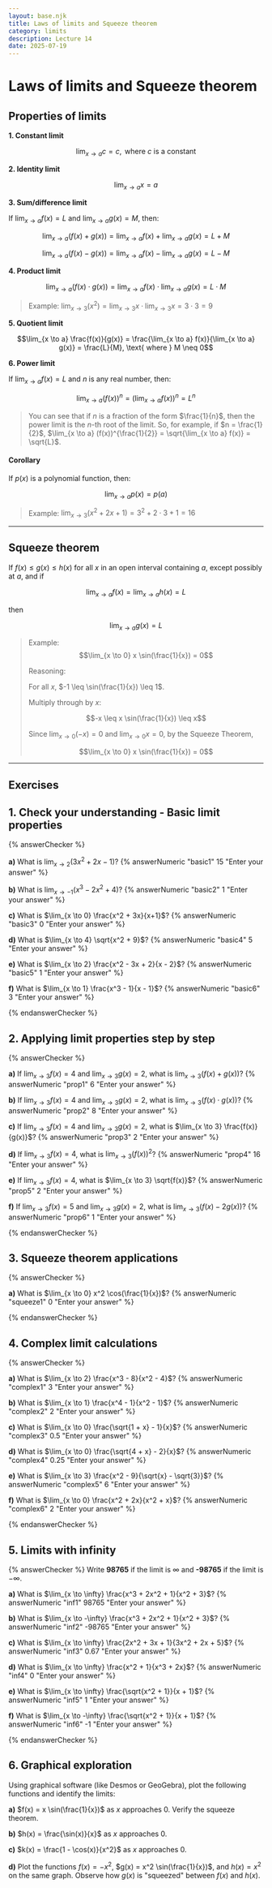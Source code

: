 ```yaml
---
layout: base.njk
title: Laws of limits and Squeeze theorem
category: limits
description: Lecture 14
date: 2025-07-19
---
```


# Laws of limits and Squeeze theorem

## Properties of limits

**1. Constant limit**

$$\lim_{x \to a} c = c, \text{ where } c \text{ is a constant}$$

**2. Identity limit**

$$\lim_{x \to a} x = a$$

**3. Sum/difference limit**

If $\lim_{x \to a} f(x) = L$ and $\lim_{x \to a} g(x) = M$, then:

$$\lim_{x \to a} (f(x) + g(x)) = \lim_{x \to a} f(x) + \lim_{x \to a} g(x) = L + M$$

$$\lim_{x \to a} (f(x) - g(x)) = \lim_{x \to a} f(x) - \lim_{x \to a} g(x) = L - M$$

**4. Product limit**

$$\lim_{x \to a} (f(x) \cdot g(x)) = \lim_{x \to a} f(x) \cdot \lim_{x \to a} g(x) = L \cdot M$$

> Example: $\lim_{x \to 3} (x^2) = \lim_{x \to 3} x \cdot \lim_{x \to 3} x = 3 \cdot 3 = 9$

**5. Quotient limit**

$$\lim_{x \to a} \frac{f(x)}{g(x)} = \frac{\lim_{x \to a} f(x)}{\lim_{x \to a} g(x)} = \frac{L}{M}, \text{ where } M \neq 0$$

**6. Power limit**

If $\lim_{x \to a} f(x) = L$ and $n$ is any real number, then:

$$\lim_{x \to a} (f(x))^n = (\lim_{x \to a} f(x))^n = L^n$$

> You can see that if $n$ is a fraction of the form $\frac{1}{n}$, then the power limit is the $n$-th root of the limit.
> So, for example, if $n = \frac{1}{2}$, $\lim_{x \to a} (f(x))^{\frac{1}{2}} = \sqrt{\lim_{x \to a} f(x)} = \sqrt{L}$.

#### Corollary

If $p(x)$ is a polynomial function, then:

$$\lim_{x \to a} p(x) = p(a)$$

> Example: $\lim_{x \to 3} (x^2 + 2x + 1) = 3^2 + 2 \cdot 3 + 1 = 16$

---
## Squeeze theorem

If $f(x) \leq g(x) \leq h(x)$ for all $x$ in an open interval containing $a$, except possibly at $a$, and if

$$\lim_{x \to a} f(x) = \lim_{x \to a} h(x) = L$$

then

$$\lim_{x \to a} g(x) = L$$

> Example: 
> $$\lim_{x \to 0} x \sin(\frac{1}{x}) = 0$$
>
> Reasoning:
>
> For all $x$, $-1 \leq \sin(\frac{1}{x}) \leq 1$.
>
> Multiply through by $x$:
>
> $$-x \leq x \sin(\frac{1}{x}) \leq x$$
>
> Since $\lim_{x \to 0} (-x) = 0$ and $\lim_{x \to 0} x = 0$, by the Squeeze Theorem,
>
> $$\lim_{x \to 0} x \sin(\frac{1}{x}) = 0$$

---
## Exercises

## 1. Check your understanding - Basic limit properties

{% answerChecker %}

**a)** What is $\lim_{x \to 2} (3x^2 + 2x - 1)$?
{% answerNumeric "basic1" 15 "Enter your answer" %}

**b)** What is $\lim_{x \to -1} (x^3 - 2x^2 + 4)$?
{% answerNumeric "basic2" 1 "Enter your answer" %}

**c)** What is $\lim_{x \to 0} \frac{x^2 + 3x}{x+1}$?
{% answerNumeric "basic3" 0 "Enter your answer" %}

**d)** What is $\lim_{x \to 4} \sqrt{x^2 + 9}$?
{% answerNumeric "basic4" 5 "Enter your answer" %}

**e)** What is $\lim_{x \to 2} \frac{x^2 - 3x + 2}{x - 2}$?
{% answerNumeric "basic5" 1 "Enter your answer" %}

**f)** What is $\lim_{x \to 1} \frac{x^3 - 1}{x - 1}$?
{% answerNumeric "basic6" 3 "Enter your answer" %}

{% endanswerChecker %}

## 2. Applying limit properties step by step

{% answerChecker %}

**a)** If $\lim_{x \to 3} f(x) = 4$ and $\lim_{x \to 3} g(x) = 2$, what is $\lim_{x \to 3} (f(x) + g(x))$?
{% answerNumeric "prop1" 6 "Enter your answer" %}

**b)** If $\lim_{x \to 3} f(x) = 4$ and $\lim_{x \to 3} g(x) = 2$, what is $\lim_{x \to 3} (f(x) \cdot g(x))$?
{% answerNumeric "prop2" 8 "Enter your answer" %}

**c)** If $\lim_{x \to 3} f(x) = 4$ and $\lim_{x \to 3} g(x) = 2$, what is $\lim_{x \to 3} \frac{f(x)}{g(x)}$?
{% answerNumeric "prop3" 2 "Enter your answer" %}

**d)** If $\lim_{x \to 3} f(x) = 4$, what is $\lim_{x \to 3} (f(x))^2$?
{% answerNumeric "prop4" 16 "Enter your answer" %}

**e)** If $\lim_{x \to 3} f(x) = 4$, what is $\lim_{x \to 3} \sqrt{f(x)}$?
{% answerNumeric "prop5" 2 "Enter your answer" %}

**f)** If $\lim_{x \to 3} f(x) = 5$ and $\lim_{x \to 3} g(x) = 2$, what is $\lim_{x \to 3} (f(x) - 2g(x))$?
{% answerNumeric "prop6" 1 "Enter your answer" %}

{% endanswerChecker %}

## 3. Squeeze theorem applications

{% answerChecker %}

**a)** What is $\lim_{x \to 0} x^2 \cos(\frac{1}{x})$?
{% answerNumeric "squeeze1" 0 "Enter your answer" %}


{% endanswerChecker %}

## 4. Complex limit calculations

{% answerChecker %}

**a)** What is $\lim_{x \to 2} \frac{x^3 - 8}{x^2 - 4}$?
{% answerNumeric "complex1" 3 "Enter your answer" %}

**b)** What is $\lim_{x \to 1} \frac{x^4 - 1}{x^2 - 1}$?
{% answerNumeric "complex2" 2 "Enter your answer" %}

**c)** What is $\lim_{x \to 0} \frac{\sqrt{1 + x} - 1}{x}$?
{% answerNumeric "complex3" 0.5 "Enter your answer" %}

**d)** What is $\lim_{x \to 0} \frac{\sqrt{4 + x} - 2}{x}$?
{% answerNumeric "complex4" 0.25 "Enter your answer" %}

**e)** What is $\lim_{x \to 3} \frac{x^2 - 9}{\sqrt{x} - \sqrt{3}}$?
{% answerNumeric "complex5" 6 "Enter your answer" %}

**f)** What is $\lim_{x \to 0} \frac{x^2 + 2x}{x^2 + x}$?
{% answerNumeric "complex6" 2 "Enter your answer" %}

{% endanswerChecker %}

## 5. Limits with infinity

{% answerChecker %}
Write **98765** if the limit is $\infty$ and **-98765** if the limit is $-\infty$.

**a)** What is $\lim_{x \to \infty} \frac{x^3 + 2x^2 + 1}{x^2 + 3}$?
{% answerNumeric "inf1" 98765 "Enter your answer" %}

**b)** What is $\lim_{x \to -\infty} \frac{x^3 + 2x^2 + 1}{x^2 + 3}$?
{% answerNumeric "inf2" -98765 "Enter your answer" %}

**c)** What is $\lim_{x \to \infty} \frac{2x^2 + 3x + 1}{3x^2 + 2x + 5}$?
{% answerNumeric "inf3" 0.67 "Enter your answer" %}

**d)** What is $\lim_{x \to \infty} \frac{x^2 + 1}{x^3 + 2x}$?
{% answerNumeric "inf4" 0 "Enter your answer" %}

**e)** What is $\lim_{x \to \infty} \frac{\sqrt{x^2 + 1}}{x + 1}$?
{% answerNumeric "inf5" 1 "Enter your answer" %}

**f)** What is $\lim_{x \to -\infty} \frac{\sqrt{x^2 + 1}}{x + 1}$?
{% answerNumeric "inf6" -1 "Enter your answer" %}

{% endanswerChecker %}


## 6. Graphical exploration

Using graphical software (like Desmos or GeoGebra), plot the following functions and identify the limits:

**a)** $f(x) = x \sin(\frac{1}{x})$ as $x$ approaches 0. Verify the squeeze theorem.

**b)** $h(x) = \frac{\sin(x)}{x}$ as $x$ approaches 0.

**c)** $k(x) = \frac{1 - \cos(x)}{x^2}$ as $x$ approaches 0.

**d)** Plot the functions $f(x) = -x^2$, $g(x) = x^2 \sin(\frac{1}{x})$, and $h(x) = x^2$ on the same graph. Observe how $g(x)$ is "squeezed" between $f(x)$ and $h(x)$.

